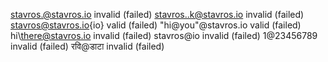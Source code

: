 stavros.@stavros.io invalid (failed)
stavros..k@stavros.io invalid (failed)
stavros@stavros.io{io} valid (failed)
"hi@you"@stavros.io valid (failed)
hi\there@stavros.io invalid (failed)
stavros@io invalid (failed)
1@23456789 invalid (failed)
रवि@डाटा invalid (failed)
